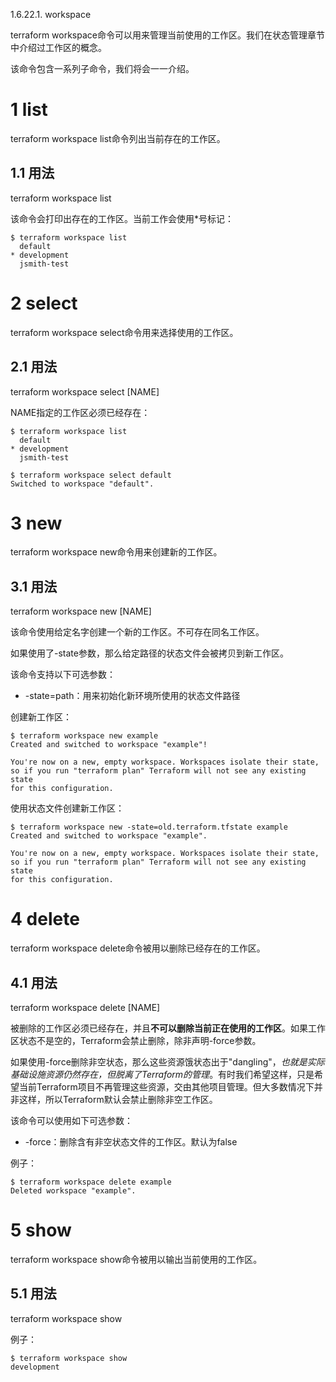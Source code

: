 

1.6.22.1. workspace

terraform workspace命令可以用来管理当前使用的工作区。我们在状态管理章节中介绍过工作区的概念。

该命令包含一系列子命令，我们将会一一介绍。


# 1 list

terraform workspace list命令列出当前存在的工作区。

## 1.1 用法

terraform workspace list

该命令会打印出存在的工作区。当前工作会使用*号标记：

```
$ terraform workspace list
  default
* development
  jsmith-test
```

# 2 select

terraform workspace select命令用来选择使用的工作区。

## 2.1 用法

terraform workspace select [NAME]

NAME指定的工作区必须已经存在：

```
$ terraform workspace list
  default
* development
  jsmith-test

$ terraform workspace select default
Switched to workspace "default".
```


# 3 new

terraform workspace new命令用来创建新的工作区。

## 3.1 用法

terraform workspace new [NAME]

该命令使用给定名字创建一个新的工作区。不可存在同名工作区。

如果使用了-state参数，那么给定路径的状态文件会被拷贝到新工作区。

该命令支持以下可选参数：
- -state=path：用来初始化新环境所使用的状态文件路径

创建新工作区：

```
$ terraform workspace new example
Created and switched to workspace "example"!

You're now on a new, empty workspace. Workspaces isolate their state,
so if you run "terraform plan" Terraform will not see any existing state
for this configuration.
```

使用状态文件创建新工作区：

```
$ terraform workspace new -state=old.terraform.tfstate example
Created and switched to workspace "example".

You're now on a new, empty workspace. Workspaces isolate their state,
so if you run "terraform plan" Terraform will not see any existing state
for this configuration.
```


# 4 delete

terraform workspace delete命令被用以删除已经存在的工作区。

## 4.1 用法

terraform workspace delete [NAME]

被删除的工作区必须已经存在，并且**不可以删除当前正在使用的工作区**。如果工作区状态不是空的，Terraform会禁止删除，除非声明-force参数。

如果使用-force删除非空状态，那么这些资源饿状态出于"dangling"，*也就是实际基础设施资源仍然存在，但脱离了Terraform的管理*。有时我们希望这样，只是希望当前Terraform项目不再管理这些资源，交由其他项目管理。但大多数情况下并非这样，所以Terraform默认会禁止删除非空工作区。

该命令可以使用如下可选参数：
- -force：删除含有非空状态文件的工作区。默认为false

例子：
```
$ terraform workspace delete example
Deleted workspace "example".
```


# 5 show

terraform workspace show命令被用以输出当前使用的工作区。

## 5.1 用法

terraform workspace show

例子：

```
$ terraform workspace show
development
```

